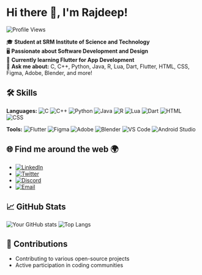 # Hi there 👋, I'm Rajdeep!

![Profile Views](https://komarev.com/ghpvc/?username=ATG-AVI&color=blue)

🎓 **Student at SRM Institute of Science and Technology**  
🖥️ **Passionate about Software Development and Design**  
🌱 **Currently learning Flutter for App Development**  
💬 **Ask me about:** C, C++, Python, Java, R, Lua, Dart, Flutter, HTML, CSS, Figma, Adobe, Blender, and more!

## 🛠️ Skills

**Languages:**
![C](https://img.shields.io/badge/-C-00599C?style=flat-square&logo=c&logoColor=white)
![C++](https://img.shields.io/badge/-C++-00599C?style=flat-square&logo=c%2B%2B&logoColor=white)
![Python](https://img.shields.io/badge/-Python-3776AB?style=flat-square&logo=python&logoColor=white)
![Java](https://img.shields.io/badge/-Java-007396?style=flat-square&logo=java&logoColor=white)
![R](https://img.shields.io/badge/-R-276DC3?style=flat-square&logo=r&logoColor=white)
![Lua](https://img.shields.io/badge/-Lua-2C2D72?style=flat-square&logo=lua&logoColor=white)
![Dart](https://img.shields.io/badge/-Dart-0175C2?style=flat-square&logo=dart&logoColor=white)
![HTML](https://img.shields.io/badge/-HTML-E34F26?style=flat-square&logo=html5&logoColor=white)
![CSS](https://img.shields.io/badge/-CSS-1572B6?style=flat-square&logo=css3&logoColor=white)

**Tools:**
![Flutter](https://img.shields.io/badge/-Flutter-02569B?style=flat-square&logo=flutter&logoColor=white)
![Figma](https://img.shields.io/badge/-Figma-F24E1E?style=flat-square&logo=figma&logoColor=white)
![Adobe](https://img.shields.io/badge/-Adobe-FF0000?style=flat-square&logo=adobe&logoColor=white)
![Blender](https://img.shields.io/badge/-Blender-F5792A?style=flat-square&logo=blender&logoColor=white)
![VS Code](https://img.shields.io/badge/-VS%20Code-007ACC?style=flat-square&logo=visual-studio-code&logoColor=white)
![Android Studio](https://img.shields.io/badge/-Android%20Studio-3DDC84?style=flat-square&logo=android-studio&logoColor=white)

## 🌐 Find me around the web 🌍
- [![LinkedIn](https://img.shields.io/badge/-LinkedIn-0A66C2?style=flat-square&logo=linkedin&logoColor=white)](https://www.linkedin.com/in/atg-avi)
- [![Twitter](https://img.shields.io/badge/-Twitter-1DA1F2?style=flat-square&logo=twitter&logoColor=white)](https://twitter.com/ATG_AVI)
- [![Discord](https://img.shields.io/badge/-Discord-5865F2?style=flat-square&logo=discord&logoColor=white)](https://discord.com/users/635139866841317379)
- [![Email](https://img.shields.io/badge/-Email-D14836?style=flat-square&logo=gmail&logoColor=white)](mailto:imaviralsharma@gmail.com)

## 📈 GitHub Stats
![Your GitHub stats](https://github-readme-stats.vercel.app/api?username=ATG-AVI&show_icons=true&theme=radical)
![Top Langs](https://github-readme-stats.vercel.app/api/top-langs/?username=ATG-AVI&layout=compact&theme=radical)

## 🤝 Contributions
- Contributing to various open-source projects
- Active participation in coding communities
